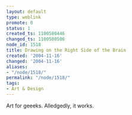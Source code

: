 ```yaml
---
layout: default
type: weblink
promote: 0
status: 1
created_ts: 1100580446
changed_ts: 1100580506
node_id: 1518
title: Drawing on the Right Side of the Brain
created: '2004-11-16'
changed: '2004-11-16'
aliases:
- "/node/1518/"
permalink: "/node/1518/"
tags:
- Art & Design
---
```

Art for geeeks.  Alledgedly, it works.
